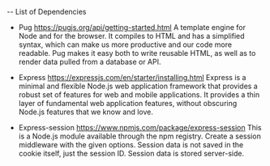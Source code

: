 -- List of Dependencies

-   Pug
    https://pugjs.org/api/getting-started.html
    A template engine for Node and for the browser. It compiles to HTML and has a simplified syntax, which can make us more productive and our code more readable. Pug makes it easy both to write reusable HTML, as well as to render data pulled from a database or API.

-   Express
    https://expressjs.com/en/starter/installing.html
    Express is a minimal and flexible Node.js web application framework that provides a robust set of features for web and mobile applications.
    It provides a thin layer of fundamental web application features, without obscuring Node.js features that we know and love.

-   Express-session
    https://www.npmjs.com/package/express-session
    This is a Node.js module available through the npm registry.
    Create a session middleware with the given options. Session data is not saved in the cookie itself, just the session ID. Session data is stored server-side.
 
